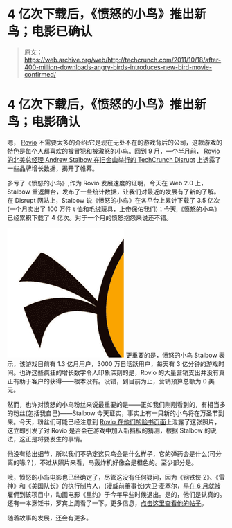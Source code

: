 # 4 亿次下载后，《愤怒的小鸟》推出新鸟；电影已确认 

> 原文：<https://web.archive.org/web/http://techcrunch.com/2011/10/18/after-400-million-downloads-angry-birds-introduces-new-bird-movie-confirmed/>

# 4 亿次下载后，《愤怒的小鸟》推出新鸟；电影确认

嗯， [Rovio](https://web.archive.org/web/20230203163011/http://www.crunchbase.com/company/rovio-mobile) 不需要太多的介绍:它是现在无处不在的游戏背后的公司，这款游戏的特色是每个人都喜欢的被冒犯和被激怒的小鸟。回到 9 月，一个半月前， [Rovio 的北美总经理 Andrew Stalbow 在旧金山举行的 TechCrunch Disrupt](https://web.archive.org/web/20230203163011/https://techcrunch.com/2011/09/12/angry-birds-the-brand-rovio-sells-1m-t-shirts-and-1m-plush-toys-per-month/) 上透露了一些品牌增长数据，揭开了帷幕。

多亏了《愤怒的小鸟》,作为 Rovio 发展速度的证明，今天在 Web 2.0 上，Stalbow 重返舞台，发布了一些统计数据，让我们对最近的发展有了新的了解。在 Disrupt 网站上，Stalbow 说《愤怒的小鸟》在各平台上累计下载了 3.5 亿次(一个月卖出了 100 万件 t 恤和毛绒玩具，上帝保佑我们)；今天,《愤怒的小鸟》已经累积下载了 4 亿次。对于一个月的愤怒抱怨来说还不错。

[![](img/548b40ef482557746ab85a1911ea630b.png "Screen shot 2011-10-18 at 2.54.11 PM")](https://web.archive.org/web/20230203163011/https://techcrunch.com/wp-content/uploads/2011/10/screen-shot-2011-10-18-at-2-54-11-pm.png) 更重要的是，愤怒的小鸟 Stalbow 表示，该游戏目前有 1.3 亿月用户，3000 万日活跃用户，每天有 3 亿分钟的游戏时间。也许这些疯狂的增长数字令人印象深刻的是，Rovio 的大量营销支出并没有真正有助于客户的获得——根本没有。没错，到目前为止，营销预算总额为 0 美元。

然而，也许对愤怒的小鸟粉丝来说最重要的是——正如我们刚刚看到的，有相当多的粉丝(包括我自己)——Stalbow 今天证实，事实上有一只新的小鸟将在万圣节到来。今天，粉丝们可能已经注意到 [Rovio 在他们的脸书页面](https://web.archive.org/web/20230203163011/https://www.facebook.com/photo.php?fbid=10150356040799928&set=a.428114379927.205212.314467614927&type=1&theater)上泄露了这张照片，这立即引发了对 Rovio 是否会在游戏中加入新挡板的猜测，根据 Stalbow 的说法，这正是将要发生的事情。

他没有给出细节，所以我们不确定这只鸟会是什么样子，它的弹药会是什么(可分离的喙？)，不过从照片来看，鸟轰炸机好像会是橙色的。至少部分是。

哦，愤怒的小鸟电影也已经确定了，尽管这没有任何疑问，因为《钢铁侠 2》、《雷神》和《美国队长》的执行制片人，(漫威前董事长)大卫·麦塞尔，[早在 6 月](https://web.archive.org/web/20230203163011/http://www.macstories.net/news/rovio-hires-iron-man-2-executive-producer-for-angry-birds-movies/)就被雇佣到该项目中，动画电影《里约》于今年早些时候退出。是的，他们是认真的。还有一本烹饪书，罗宾上周看了一下。更多信息，[点击这里查看他的帖子](https://web.archive.org/web/20230203163011/https://techcrunch.com/2011/10/07/whats-cooking-at-rovio-angry-birds-cookbooks-movies-and-gasp-games-tctv/)。

随着故事的发展，还会有更多。